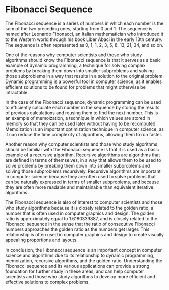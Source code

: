 # Fibonacci Sequence

The Fibonacci sequence is a series of numbers in which each number is the sum of the two preceding ones, starting from 0 and 1. The sequence is named after Leonardo Fibonacci, an Italian mathematician who introduced it to the Western world through his book Liber Abaci in the early 13th century. The sequence is often represented as 0, 1, 1, 2, 3, 5, 8, 13, 21, 34, and so on.

One of the reasons why computer scientists and those who study algorithms should know the Fibonacci sequence is that it serves as a basic example of dynamic programming, a technique for solving complex problems by breaking them down into smaller subproblems and solving those subproblems in a way that results in a solution to the original problem. Dynamic programming is a powerful tool in computer science, as it enables efficient solutions to be found for problems that might otherwise be intractable.

In the case of the Fibonacci sequence, dynamic programming can be used to efficiently calculate each number in the sequence by storing the results of previous calculations and reusing them to find the next number. This is an example of memoization, a technique in which values are stored in memory so that they can be used later without having to be recomputed. Memoization is an important optimization technique in computer science, as it can reduce the time complexity of algorithms, allowing them to run faster.

Another reason why computer scientists and those who study algorithms should be familiar with the Fibonacci sequence is that it is used as a basic example of a recursive algorithm. Recursive algorithms are algorithms that are defined in terms of themselves, in a way that allows them to be used to solve problems by breaking them down into smaller subproblems and solving those subproblems recursively. Recursive algorithms are important in computer science because they are often used to solve problems that can be naturally expressed in terms of smaller subproblems, and because they are often more readable and maintainable than equivalent iterative algorithms.

The Fibonacci sequence is also of interest to computer scientists and those who study algorithms because it is closely related to the golden ratio, a number that is often used in computer graphics and design. The golden ratio is approximately equal to 1.6180339887, and is closely related to the Fibonacci sequence in the sense that the ratio of consecutive Fibonacci numbers approaches the golden ratio as the numbers get larger. This relationship is often used in computer graphics and design to create visually appealing proportions and layouts.

In conclusion, the Fibonacci sequence is an important concept in computer science and algorithms due to its relationship to dynamic programming, memoization, recursive algorithms, and the golden ratio. Understanding the Fibonacci sequence and its various applications can provide a strong foundation for further study in these areas, and can help computer scientists and those who study algorithms to develop more efficient and effective solutions to complex problems.
